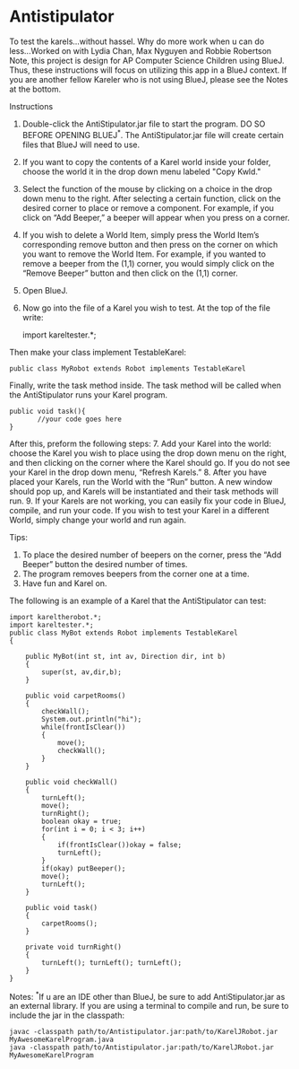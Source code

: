 # Antistipulator
To test the karels...without hassel. Why do more work when u can do less...Worked on with Lydia Chan, Max Nyguyen and Robbie Robertson
Note, this project is design for AP Computer Science Children using BlueJ. Thus, these instructions will focus on utilizing this app in a BlueJ context. If you are another fellow Kareler who is not using BlueJ, please see the Notes at the bottom.

Instructions
1. Double-click the AntiStipulator.jar file to start the program. DO SO BEFORE OPENING BLUEJ<sup>*</sup>. The AntiStipulator.jar file will create certain files that BlueJ will need to use.
2. If you want to copy the contents of a Karel world inside your folder, choose the world it in the drop down menu labeled "Copy Kwld." 
3. Select the function of the mouse by clicking on a choice in the drop down menu to the right. After selecting a certain function, click on the desired corner to place or remove a component. For example, if you click on “Add Beeper,” a beeper will appear when you press on a corner.
4. If you wish to delete a World Item, simply press the World Item’s corresponding remove button and then press on the corner on which you want to remove the World Item. For example, if you wanted to remove a beeper from the (1,1) corner, you would simply click on the “Remove Beeper” button and then click on the (1,1) corner.
5. Open BlueJ.
6. Now go into the file of a Karel you wish to test. At the top of the file write:


    import kareltester.*;


 Then make your class implement TestableKarel:
   
    public class MyRobot extends Robot implements TestableKarel


 Finally, write the task method inside. The task method will be called when the AntiStipulator runs your Karel program.

    public void task(){
           //your code goes here
    }
    
 After this, preform the following steps:
7. Add your Karel into the world: choose the Karel you wish to place using the drop down menu on the right, and then clicking on the corner where the Karel should go. If you do not see your Karel in the drop down menu, “Refresh Karels.”
8. After you have placed your Karels, run the World with the “Run” button. A new window should pop up, and Karels will be instantiated and their task methods will run.
9. If your Karels are not working, you can easily fix your code in BlueJ, compile, and run your code. If you wish to test your Karel in a different World, simply change your world and run again.


Tips: 
1. To place the desired number of beepers on the corner, press the “Add Beeper” button the desired number of times. 
2. The program removes beepers from the corner one at a time. 
3. Have fun and Karel on. 


The following is an example of a Karel that the AntiStipulator can test:


    import kareltherobot.*;
    import kareltester.*;
    public class MyBot extends Robot implements TestableKarel
    {
       
        public MyBot(int st, int av, Direction dir, int b)
        {
            super(st, av,dir,b);
        }
        
        public void carpetRooms()
        {
            checkWall();
            System.out.println("hi");
            while(frontIsClear())
            {
                move();
                checkWall();
            }
        }
        
        public void checkWall()
        {
            turnLeft();
            move();
            turnRight();
            boolean okay = true;
            for(int i = 0; i < 3; i++)
            {
                if(frontIsClear())okay = false;
                turnLeft();
            }
            if(okay) putBeeper();
            move();
            turnLeft();
        }
        
        public void task()
        {
            carpetRooms();
        }
        
        private void turnRight()
        {
            turnLeft(); turnLeft(); turnLeft();
        }
    }

Notes:
<sup>*</sup>If u are an IDE other than BlueJ, be sure to add AntiStipulator.jar as an external library. If you are using a terminal to compile and run, be sure to include the jar in the classpath:

    javac -classpath path/to/Antistipulator.jar:path/to/KarelJRobot.jar MyAwesomeKarelProgram.java
    java -classpath path/to/Antistipulator.jar:path/to/KarelJRobot.jar MyAwesomeKarelProgram
